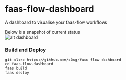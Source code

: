 # faas-flow-dashboard
A dashboard to visualise your faas-flow workflows
    
    
Below is a snapshot of current status  
![alt dashboard](https://github.com/s8sg/faas-flow-dashboard/blob/master/doc/dashboard.png)

### Build and Deploy
```
git clone https://github.com/s8sg/faas-flow-dashboard
cd faas-flow-dashboard
faas build
faas deploy
```

